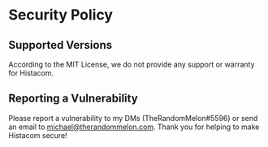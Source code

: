 # Security Policy

## Supported Versions

According to the MIT License, we do not provide any support or warranty for Histacom.

## Reporting a Vulnerability

Please report a vulnerability to my DMs (TheRandomMelon#5596) or send an email to [michael@therandommelon.com](mailto:michael@therandommelon.com). Thank you for helping to make Histacom secure!
